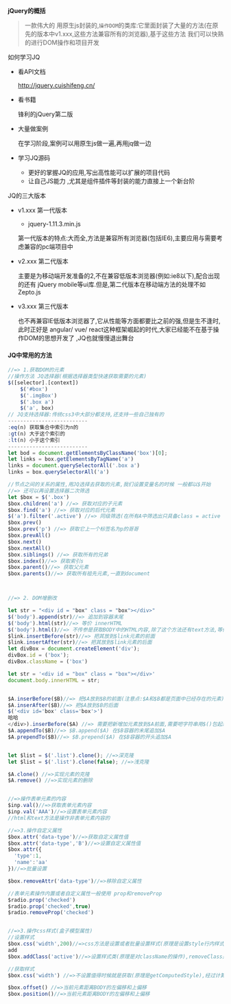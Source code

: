 **jQuery的概括**

> 一款伟大的 用原生js封装的,`操作DOM`的类库:它里面封装了大量的方法(在原先的版本中v1.xxx,这些方法兼容所有的浏览器),基于这些方法 我们可以快熟的进行DOM操作和项目开发



如何学习JQ

- 看API文档

  http://jquery.cuishifeng.cn/

- 看书籍

  锋利的jQuery第二版

- 大量做案例

  在学习阶段,案例可以用原生js做一遍,再用jq做一边

- 学习JQ源码

  - 更好的掌握JQ的应用,写出高性能可以扩展的项目代码
  - 让自己JS能力 ,尤其是组件插件等封装的能力直接上一个新台阶

JQ的三大版本

- v1.xxx  第一代版本

  - jquery-1.11.3.min.js

  第一代版本的特点:大而全,方法是兼容所有浏览器(包括IE6),主要应用与需要考虑兼容的pc端项目中

- v2.xxx 第二代版本

  主要是为移动端开发准备的2,不在兼容低版本浏览器(例如:ie8以下),配合出现的还有 jQuery mobile等ui库.但是,第二代版本在移动端方法的处理不如 Zepto.js

- v3.xxx 第三代版本

  也不再兼容IE低版本浏览器了,它从性能等方面都要比之前的强,但是生不逢时,此时正好是 angular/ vue/ react这种框架崛起的时代,大家已经能不在基于操作DOM的思想开发了 ,JQ也就慢慢退出舞台



#### JQ中常用的方法

```javascript
//=> 1.获取DOM的元素
//操作方法 JQ选择器(根据选择器类型快速获取需要的元素)
$([selector].[context])
	$('#box')
	$('.imgBox')
	$('.box a')
	$('a', box)
// JQ支持选择器:传统css3中大部分都支持,还支持一些自己独有的
--------------------------
:eq(n) 获取集合中索引为n的
:gt(n) 大于这个索引的
:lt(n) 小于这个索引
--------------------------
let bod = document.getElementsByClassName('box')[0];
let links = box.getElementsByTagName('a')
links = document.querySelectorAll('.box a')
links = box.querySelectorAll('a') 

//节点之间的关系的属性,用JQ选择去获取的元素,我们设置变量名的时候 一般都以$开始
//=> 还可以再设置选择器二次筛选
let $box = $('.box')
$box.children('a') //=> 获取对应的子元素
$box.find('a') //=> 获取对应的后代元素
$('a').filter('.active') //=> 同级筛选(在所有A中筛选出只具备class = active 样式类的a)
$box.prev()
$box.prev('p') //=> 获取它上一个标签名为p的哥哥
$box.prevAll()
$box.next()
$box.nextAll()
$box.siblings() //=> 获取所有的兄弟
$box.index()//=> 获取索引s
$box.parent()//=> 获取父元素
$box.parents()//=> 获取所有祖先元素,一直到document



//=> 2. DOM增删改

let str = "<div id = "box" class = "box"></div>"
$('body').append(str)//=> 追加到容器末尾
$('body').html(str)//=> 等价 innerHTML
$('body').html()//=> 不传参是获取BODY中的HTML内容,除了这个方法还有text方法,等价于innerText
$link.insertBefore(str)//=> 把其放到$link元素的前面
$link.insertAfter(str)//=> 把其放到$link元素的后面
let divBox = document.createElement('div');
divBox.id = ('box');
divBox.className = ('box')

let str = '<div id = "box" class = "box"></div>'
document.body.innerHTML = str;


$A.inserBefore($B)//=> 把$A放到$B的前面(注意点:$A和$B都是页面中已经存在的元素)
$A.inserAfter($B)//=> 把$A放到$B的后面
$('<div id='box' class='box'>')
哈哈
</div>).inserBefore($A) //=> 需要把新增加元素放到$A前面,需要吧字符串用$()包起来.相当于创建了一个元素
$A.appendTo($B)//=> $B.append($A) 在$B容器的末尾追加$A
$A.prependTo($B)//=> $B.prepend($A) 在$B容器的开头追加$A


let $list = $('.list').clone(); //=>深克隆
let $list = $('.list').clone(false); //=>浅克隆

$A.clone() //=>实现元素的克隆
$A.remove() //=>实现元素的删除


//=>操作表单元素的内容
$inp.val()//=>获取表单元素内容
$inp.val('AAA')//=>设置表单元素内容
//html和text方法是操作非表单元素内容的

//=>3.操作自定义属性
$box.attr('data-type')//=>获取自定义属性值
$box.attr('data-type','B')//=>设置自定义属性值
$box.attr({
  'type':1,
  'name':'aa'
})//=>批量设置

$box.removeAttr('data-type')//=>移除自定义属性

//表单元素操作内置或者自定义属性一般使用 prop和removeProp
$radio.prop('checked')
$radio.prop('checked',true)
$radio.removeProp('checked')


//=>3.操作css样式(盒子模型属性)
//设置样式
$box.css('width',200)//=>css方法是设置或者批量设置样式(原理是设置style行内样式)$box.css({width:200,height:200})写的值不加单位,方法会帮我们自动设置上px单位
add
$box.addClass('active')//=>设置样式类(原理是对className的操作),removeClass是移除,hasClass验证是否存在某个样式类,toggleClass之前有就是移除,没有就是新增

//获取样式
$box.css('width') //=>不设置值得时候就是获取(原理是getComputedStyle),经过计算的样式都是获取

$box.offset() //=>当前元素距离BODY的左偏移和上偏移
$box.position()//=>当前元素距离BODY的左偏移和上偏移
```

